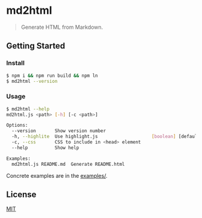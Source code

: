 # md2html

> Generate HTML from Markdown.

## Getting Started

### Install

```sh
$ npm i && npm run build && npm ln
$ md2html --version
```

### Usage

```sh
$ md2html --help
md2html.js <path> [-h] [-c <path>]

Options:
  --version       Show version number                                  [boolean]
  -h, --highlite  Use highlight.js                    [boolean] [default: false]
  -c, --css       CSS to include in <head> element                       [array]
  --help          Show help                                            [boolean]

Examples:
  md2html.js README.md  Generate README.html
```

Concrete examples are in the [examples/](examples/).

## License

[MIT](LICENSE)
